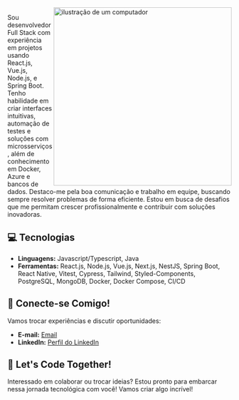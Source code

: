 <img src="https://raw.githubusercontent.com/MicaelliMedeiros/micaellimedeiros/master/image/computer-illustration.png" alt="ilustração de um computador" min-width="400px" max-width="400px" width="400px" align="right">

<p align="left"> 
Sou desenvolvedor Full Stack com experiência em projetos usando React.js, Vue.js, Node.js, e Spring Boot. Tenho habilidade em criar interfaces intuitivas, automação de testes e soluções com microsserviços, além de conhecimento em Docker, Azure e bancos de dados.
Destaco-me pela boa comunicação e trabalho em equipe, buscando sempre resolver problemas de forma eficiente. Estou em busca de desafios que me permitam crescer profissionalmente e contribuir com soluções inovadoras.

## 💻 Tecnologias

- **Linguagens:** Javascript/Typescript, Java 
- **Ferramentas:** React.js, Node.js, Vue.js, Next.js, NestJS, Spring Boot, React Native, Vitest, Cypress, Tailwind, Styled-Components, PostgreSQL, MongoDB, Docker, Docker Compose, CI/CD

## 🤝 Conecte-se Comigo!

Vamos trocar experiências e discutir oportunidades:

- **E-mail:** [Email](mailto:silvanogueira3460@gmail.com)
- **LinkedIn:** [Perfil do LinkedIn](https://www.linkedin.com/in/daniel-nogueira-496813222/)

## 🚀 Let's Code Together!

Interessado em colaborar ou trocar ideias? Estou pronto para embarcar nessa jornada tecnológica com você! Vamos criar algo incrível!

</p>

